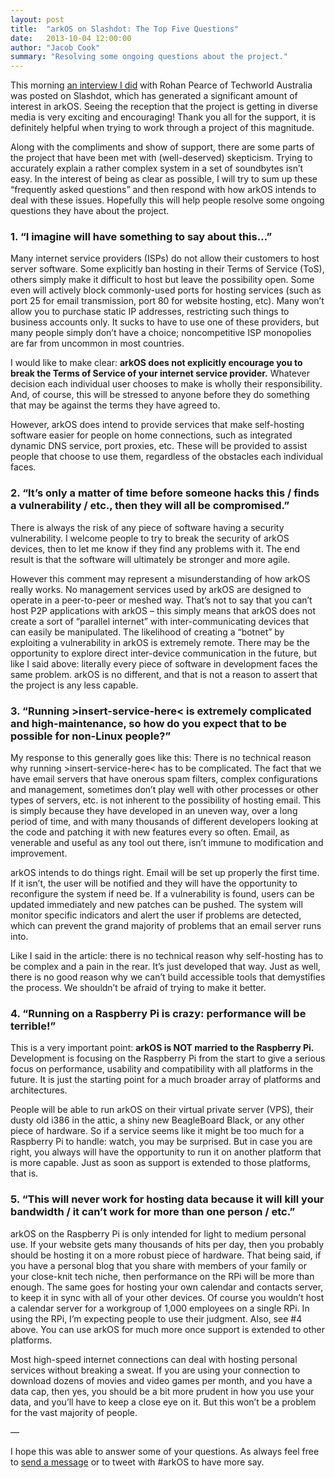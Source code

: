 ```yaml
---
layout: post
title:  "arkOS on Slashdot: The Top Five Questions"
date:   2013-10-04 12:00:00
author: "Jacob Cook"
summary: "Resolving some ongoing questions about the project."
---
```

This morning [an interview I did](http://www.techworld.com.au/article/528273/arkos_building_anti-cloud_raspberry_pi_/) with Rohan Pearce of Techworld Australia was posted on Slashdot, which has generated a significant amount of interest in arkOS. Seeing the reception that the project is getting in diverse media is very exciting and encouraging! Thank you all for the support, it is definitely helpful when trying to work through a project of this magnitude.

Along with the compliments and show of support, there are some parts of the project that have been met with (well-deserved) skepticism. Trying to accurately explain a rather complex system in a set of soundbytes isn’t easy. In the interest of being as clear as possible, I will try to sum up these “frequently asked questions” and then respond with how arkOS intends to deal with these issues. Hopefully this will help people resolve some ongoing questions they have about the project.


### 1. “I imagine <insert-ISP-here> will have something to say about this…”

Many internet service providers (ISPs) do not allow their customers to host server software. Some explicitly ban hosting in their Terms of Service (ToS), others simply make it difficult to host but leave the possibility open. Some even will actively block commonly-used ports for hosting services (such as port 25 for email transmission, port 80 for website hosting, etc). Many won’t allow you to purchase static IP addresses, restricting such things to business accounts only. It sucks to have to use one of these providers, but many people simply don’t have a choice; noncompetitive ISP monopolies are far from uncommon in most countries.

I would like to make clear: **arkOS does not explicitly encourage you to break the Terms of Service of your internet service provider.** Whatever decision each individual user chooses to make is wholly their responsibility. And, of course, this will be stressed to anyone before they do something that may be against the terms they have agreed to.

However, arkOS does intend to provide services that make self-hosting software easier for people on home connections, such as integrated dynamic DNS service, port proxies, etc. These will be provided to assist people that choose to use them, regardless of the obstacles each individual faces.


### 2. “It’s only a matter of time before someone hacks this / finds a vulnerability / etc., then they will all be compromised.”

There is always the risk of any piece of software having a security vulnerability. I welcome people to try to break the security of arkOS devices, then to let me know if they find any problems with it. The end result is that the software will ultimately be stronger and more agile.

However this comment may represent a misunderstanding of how arkOS really works. No management services used by arkOS are designed to operate in a peer-to-peer or meshed way. That’s not to say that you can’t host P2P applications with arkOS – this simply means that arkOS does not create a sort of “parallel internet” with inter-communicating devices that can easily be manipulated. The likelihood of creating a “botnet” by exploiting a vulnerability in arkOS is extremely remote. There may be the opportunity to explore direct inter-device communication in the future, but like I said above: literally every piece of software in development faces the same problem. arkOS is no different, and that is not a reason to assert that the project is any less capable.


### 3. “Running &gt;insert-service-here&lt; is extremely complicated and high-maintenance, so how do you expect that to be possible for non-Linux people?”

My response to this generally goes like this: There is no technical reason why running &gt;insert-service-here&lt; has to be complicated. The fact that we have email servers that have onerous spam filters, complex configurations and management, sometimes don’t play well with other processes or other types of servers, etc. is not inherent to the possibility of hosting email. This is simply because they have developed in an uneven way, over a long period of time, and with many thousands of different developers looking at the code and patching it with new features every so often. Email, as venerable and useful as any tool out there, isn’t immune to modification and improvement.

arkOS intends to do things right. Email will be set up properly the first time. If it isn’t, the user will be notified and they will have the opportunity to reconfigure the system if need be. If a vulnerability is found, users can be updated immediately and new patches can be pushed. The system will monitor specific indicators and alert the user if problems are detected, which can prevent the grand majority of problems that an email server runs into.

Like I said in the article: there is no technical reason why self-hosting has to be complex and a pain in the rear. It’s just developed that way. Just as well, there is no good reason why we can’t build accessible tools that demystifies the process. We shouldn’t be afraid of trying to make it better.


### 4. “Running <insert-service-here> on a Raspberry Pi is crazy: performance will be terrible!”

This is a very important point: **arkOS is NOT married to the Raspberry Pi.** Development is focusing on the Raspberry Pi from the start to give a serious focus on performance, usability and compatibility with all platforms in the future. It is just the starting point for a much broader array of platforms and architectures.

People will be able to run arkOS on their virtual private server (VPS), their dusty old i386 in the attic, a shiny new BeagleBoard Black, or any other piece of hardware. So if a service seems like it might be too much for a Raspberry Pi to handle: watch, you may be surprised. But in case you are right, you always will have the opportunity to run it on another platform that is more capable. Just as soon as support is extended to those platforms, that is.


### 5. “This will never work for hosting data because it will kill your bandwidth / it can’t work for more than one person / etc.”

arkOS on the Raspberry Pi is only intended for light to medium personal use. If your website gets many thousands of hits per day, then you probably should be hosting it on a more robust piece of hardware. That being said, if you have a personal blog that you share with members of your family or your close-knit tech niche, then performance on the RPi will be more than enough. The same goes for hosting your own calendar and contacts server, to keep it in sync with all of your other devices. Of course you wouldn’t host a calendar server for a workgroup of 1,000 employees on a single RPi. In using the RPi, I’m expecting people to use their judgment. Also, see #4 above. You can use arkOS for much more once support is extended to other platforms.

Most high-speed internet connections can deal with hosting personal services without breaking a sweat. If you are using your connection to download dozens of movies and video games per month, and you have a data cap, then yes, you should be a bit more prudent in how you use your data, and you’ll have to keep a close eye on it. But this won’t be a problem for the vast majority of people.

— 

I hope this was able to answer some of your questions. As always feel free to [send a message](/contact) or to tweet with #arkOS to have more say.
